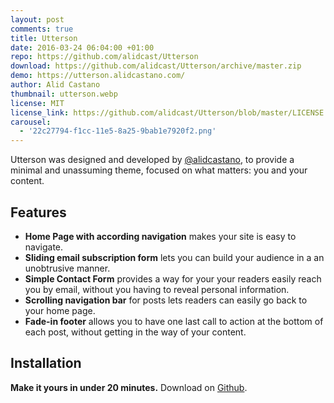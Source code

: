 ```yaml
---
layout: post
comments: true
title: Utterson
date: 2016-03-24 06:04:00 +01:00
repo: https://github.com/alidcast/Utterson
download: https://github.com/alidcast/Utterson/archive/master.zip
demo: https://utterson.alidcastano.com/
author: Alid Castano
thumbnail: utterson.webp
license: MIT
license_link: https://github.com/alidcast/Utterson/blob/master/LICENSE.md
carousel: 
  - '22c27794-f1cc-11e5-8a25-9bab1e7920f2.png'
---
```


Utterson was designed and developed by [@alidcastano](https://twitter.com/alidcastano), to provide a minimal and unassuming theme, focused on what matters: you and your content.

## Features

* **Home Page with according navigation** makes your site is easy to navigate.
* **Sliding email subscription form** lets you can build your audience in a an unobtrusive manner.
* **Simple Contact Form** provides a way for your your readers easily reach you by email, without you having to reveal personal information.
* **Scrolling navigation bar** for posts lets readers can easily go back to your home page.
* **Fade-in footer** allows you to have one last call to action at the bottom of each post, without getting in the way of your content.

## Installation

**Make it yours in under 20 minutes.** Download on [Github](https://utterson.alidcastano.com/).
